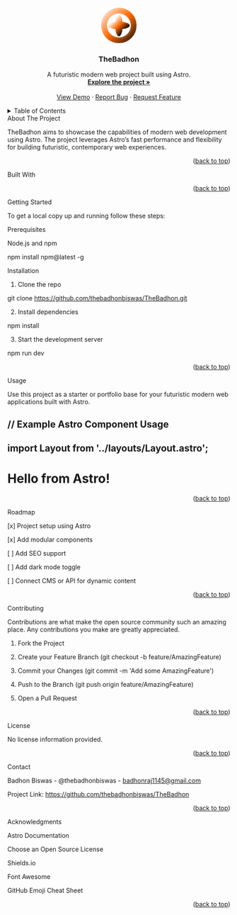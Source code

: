 <!-- Improved compatibility of back to top link --><a id="readme-top"></a>

<!-- PROJECT SHIELDS -->     

<!-- PROJECT LOGO --><br />
<div align="center">
  <a href="https://github.com/thebadhonbiswas/TheBadhon">
    <img src="./public/Logo.svg" alt="Logo" width="80" height="80">
  </a>  <h3 align="center">TheBadhon</h3>  <p align="center">
    A futuristic modern web project built using Astro.
    <br />
    <a href="https://github.com/thebadhonbiswas/TheBadhon"><strong>Explore the project »</strong></a>
    <br />
    <br />
    <a href="https://github.com/thebadhonbiswas/TheBadhon">View Demo</a>
    &middot;
    <a href="https://github.com/thebadhonbiswas/TheBadhon/issues">Report Bug</a>
    &middot;
    <a href="https://github.com/thebadhonbiswas/TheBadhon/issues">Request Feature</a>
  </p>
</div><details>
  <summary>Table of Contents</summary>
  <ol>
    <li><a href="#about-the-project">About The Project</a></li>
    <li><a href="#built-with">Built With</a></li>
    <li><a href="#getting-started">Getting Started</a></li>
    <li><a href="#usage">Usage</a></li>
    <li><a href="#roadmap">Roadmap</a></li>
    <li><a href="#contributing">Contributing</a></li>
    <li><a href="#license">License</a></li>
    <li><a href="#contact">Contact</a></li>
    <li><a href="#acknowledgments">Acknowledgments</a></li>
  </ol>
</details>About The Project

TheBadhon aims to showcase the capabilities of modern web development using Astro. The project leverages Astro’s fast performance and flexibility for building futuristic, contemporary web experiences.

<p align="right">(<a href="#readme-top">back to top</a>)</p>Built With




<p align="right">(<a href="#readme-top">back to top</a>)</p>Getting Started

To get a local copy up and running follow these steps:

Prerequisites

Node.js and npm


npm install npm@latest -g

Installation

1. Clone the repo

git clone https://github.com/thebadhonbiswas/TheBadhon.git


2. Install dependencies

npm install


3. Start the development server

npm run dev



<p align="right">(<a href="#readme-top">back to top</a>)</p>Usage

Use this project as a starter or portfolio base for your futuristic modern web applications built with Astro.

// Example Astro Component Usage
---
import Layout from '../layouts/Layout.astro';
---

<Layout>
  <h1>Hello from Astro!</h1>
</Layout>

<p align="right">(<a href="#readme-top">back to top</a>)</p>Roadmap

[x] Project setup using Astro

[x] Add modular components

[ ] Add SEO support

[ ] Add dark mode toggle

[ ] Connect CMS or API for dynamic content


<p align="right">(<a href="#readme-top">back to top</a>)</p>Contributing

Contributions are what make the open source community such an amazing place. Any contributions you make are greatly appreciated.

1. Fork the Project


2. Create your Feature Branch (git checkout -b feature/AmazingFeature)


3. Commit your Changes (git commit -m 'Add some AmazingFeature')


4. Push to the Branch (git push origin feature/AmazingFeature)


5. Open a Pull Request



<p align="right">(<a href="#readme-top">back to top</a>)</p>License

No license information provided.

<p align="right">(<a href="#readme-top">back to top</a>)</p>Contact

Badhon Biswas - @thebadhonbiswas - badhonraj1145@gmail.com

Project Link: https://github.com/thebadhonbiswas/TheBadhon

<p align="right">(<a href="#readme-top">back to top</a>)</p>Acknowledgments

Astro Documentation

Choose an Open Source License

Shields.io

Font Awesome

GitHub Emoji Cheat Sheet


<p align="right">(<a href="#readme-top">back to top</a>)</p><!-- MARKDOWN LINKS & IMAGES -->